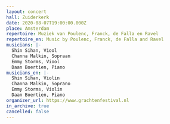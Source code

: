 ```yaml
---
layout: concert
hall: Zuiderkerk
date: 2020-08-07T19:00:00.000Z
place: Amsterdam
repertoire: Muziek van Poulenc, Franck, de Falla en Ravel
repertoire_en: Music by Poulenc, Franck, de Falla and Ravel
musicians: |-
  Shin Sihan, Viool
  Channa Malkin, Sopraan
  Emmy Storms, Viool
  Daan Boertien, Piano
musicians_en: |-
  Shin Sihan, Violin
  Channa Malkin, Soprano
  Emmy Storms, Violin
  Daan Boertien, Piano
organizer_url: https://www.grachtenfestival.nl
in_archive: true
cancelled: false
---
```

